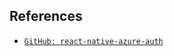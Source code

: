 ## References
- [`GitHub: react-native-azure-auth`](https://github.com/vmurin/react-native-azure-auth)